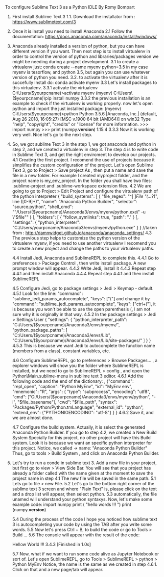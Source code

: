 To configure Sublime Text 3 as a Python IDLE
By Romy Bompart


1. First install Sublime Text 3
 1.1. Download the installator from : https://www.sublimetext.com/3

2. Once it is install you need to install Anaconda
 2.1 Follow the documentation: https://docs.anaconda.com/anaconda/install/windows/

3. Anaconda already installed a version of python, but you can have different version if you want. Then next step is to install virtualenv in order to control the version of python and libraries/packages version we might be needing during a project development. 
 3.1 to create a virtualenv just: 
 		conda create --name myenv python=3.5
 	in my case myenv is tesorflow, and python 3.5, but again you can use whatever version of python you need. 
 3.2. to activate the virtualenv after it is succefully install do: 
 		conda activate myenv
 3.3 Let's install packages to this virtualenv.
 	3.3.1 activate the virtualenv
 		C:\Users\($yourpcname)>activate myenv
 		(myenv) C:\Users\($yourpcname)\pip install numpy
 	3.3.2 the previous installation is an example to check if the virtualenv is working properly. now let's open python and import the just installed package: 
 		(myenv) C:\Users\($yourpcname)>python
		Python 3.5.6 |Anaconda, Inc.| (default, Aug 26 2018, 16:05:27) [MSC v.1900 64 bit (AMD64)] on win32
		Type "help", "copyright", "credits" or "license" for more information.
		>>> import numpy
		>>> print (numpy.__version__)
		1.15.4
	3.3.3 Now it is working very well. Nice let's go to the next step. 

4. So, we got sublime Text 3 in the step 1, we got anaconda and python in step 2, and we created a virtualenv in step 3. 
   	The step 4 is to write code in Sublime Text 3, and get the right enviroment to develop our projects. 
   	4.1 Creating the first project. I recomend the use of projects because it simplifies the custom configuration of the project. 
       Let's open Sublime Text 3, go to Project > Save project As , then put a name and save the file in a new folder. 
       For example I created myproject folder, and the project name is my_env_project. 
       In the folder you shall have two files: .sublime-project and .sublime-workspace extension files. 
   	4.2 We are going to go to Project > Edit Project and configure the virtualenv path of the python interpreter
		   {
			"build_systems":
			[
				{
					"file_regex": "^[ ]*File \"(...*?)\", line ([0-9]*)",
					"name": "Anaconda Python Builder",
					"selector": "source.python",
					"shell_cmd": "\"/Users/($yourpcname)/Anaconda3/envs/myenv/python.exe\" -u \"$file\""
				}
			],
			"folders":
			[
				{
					"follow_symlinks": true,
					"path": "."
				}
			],
			"settings":
			{
				"python_interpreter": "C:/Users/yourpcname/Anaconda3/envs/myenv/python.exe"
			}
		}
		//taken from : http://damnwidget.github.io/anaconda/anaconda_settings/
	4.3 The previous step helps to customize the python version of the virtualenv myenv, if you need to use another virtualenv
	I recomend you to create a new project and change the paths to your virtualenv paths. 

	4.4 Install Jedi, Anaconda and SublimeREPL to complete this. 
		4.4.1 Go to preferences > Package Control , then write install package. A new prompt window will appear. 
		4.4.2 Write Jedi, install it
		4.4.3 Repeat step 4.4.1 and then install Anaconda
		4.4.4 Repeat step 4.4.1 and then install SublimeREPL

	4.5 Configure Jedi, go to package settings > Jedi > Keymap - default. 
	    4.5.1 Look for the line: "command": "sublime_jedi_params_autocomplete", "keys": ["("]
	    and change it by "command": "sublime_jedi_params_autocomplete", "keys": ["ctrl+("],
	    it is because you won't be able to use the open parenthesis (, I am not sure why it is originally in that way. 
	    4.5.2 In the package settings > Jedi > Settings User
	    	{
				"settings":
				{
					"python_interpreter_path": "C:/Users/($yourpcname)/Anaconda3/envs/myenv/",
					"python_package_paths":
					[
						"C:/Users/($yourpcname)/Anaconda3/envs/Lib",
						"C:/Users/($yourpcname)/Anaconda3/envs/Lib/site-packages/"
					]
				}
			}
		4.5.3 This is because we want Jedi to autocomplete the function name (members from a class), constant variables, etc. 

	4.6 Configure SublimeREPL, go to preferences > Browse Packages... , a explorer windows will show you the folder where 
	SublimeREPL is installed, but we need to go to SublimeREPL > config , and open the Python\Main.sublime-menu in sublime text 3 editor. 
		4.6.1 Add the following code and the end of the dictionary: 
					,
                    {"command": "repl_open",
                     "caption": "Python MyEnv",
                     "id": "MyEnv env",
                     "mnemonic": "R",
                     "args": {
                        "type": "subprocess",
                        "encoding": "utf8",
                        "cmd": ["C:/Users/($yourpcname)/Anaconda3/envs/myenv/python", "-i", "$file_basename"],
                        "cwd": "$file_path",
                        "syntax": "Packages/Python/Python.tmLanguage",
                        "external_id": "python",
                        "extend_env": {"PYTHONIOENCODING": "utf-8"}
                        }
                    }
        4.6.2 Save it, and we are almost done. 

    4.7 Configure the build system. Actually, it is select the generated Anaconda Python Builder. 
    If you go to step 4.2, we created a New Build System Specially for this project, no other project will have this Build system. 
    Look it is because we want an specific python interpreter for this project. Notice, we called -> name: "Anaconda Python Builder"
    Thus, go to tools > Build System , and click on Anaconda Python Builder. 

5. Let's try to run a conde in sublime text 3. 
	Add a new file in your project, but first go to view > View Side Bar. 
	You will see that you project has already a folder called with the name given at the moment to save the project name in step 4.1
	The new file will be saved in the same path.
	5.1 Lets go to file > new File. 
	5.2 Let's go to the bottom right corner of the sublime text 3 screen and where "Plain Text" is, please click on the text and a drop list will appear, then select python.
	5.3 automatically, the file unamed will understand your python syntaxys. Now, let's make some example code:
		import numpy
		print ( "hello words !!! ")
		print (numpy.__version__)

	5.4 During the process of the code I hope you noticed how sublime text 3 is autocompleting your code by using the TAB after you write some words. 
	5.5 Now let's press Ctrl + B, to build the code or go to Tools > Build ... 
	5.6 The console will appear with the result of the code: 
	
	Hellow World !!!
	3.4.3
	[Finished in 1.0s]
 
 	5.7 Now, what if we want to run some code alive as Jupyter Notebook or sort of. 
 		Let's open SublimeREPL, go to Tools > SublimeREPL > python > Python MyEnv 
 		Notice, the name is the same as we created in step 4.6.1. Click on that and a new page/tab will appear. 